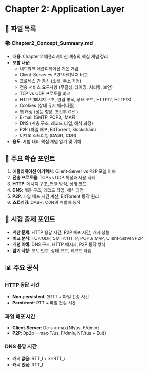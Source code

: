 # Chapter 2: Application Layer

## 📁 파일 목록

### 📚 Chapter2_Concept_Summary.md

- **내용**: Chapter 2 애플리케이션 계층의 핵심 개념 정리
- **포함 내용**:
  - 네트워크 애플리케이션 기본 개념
  - Client-Server vs P2P 아키텍처 비교
  - 프로세스 간 통신 (소켓, 주소 지정)
  - 전송 서비스 요구사항 (무결성, 타이밍, 처리량, 보안)
  - TCP vs UDP 프로토콜 비교
  - HTTP (메시지 구조, 연결 방식, 상태 코드, HTTP/2, HTTP/3)
  - Cookies (상태 유지 메커니즘)
  - 웹 캐싱 (성능 향상, 조건부 GET)
  - E-mail (SMTP, POP3, IMAP)
  - DNS (계층 구조, 레코드 타입, 해석 과정)
  - P2P (파일 배포, BitTorrent, Blockchain)
  - 비디오 스트리밍 (DASH, CDN)
- **용도**: 시험 대비 핵심 개념 암기 및 이해

## 🎯 주요 학습 포인트

1. **애플리케이션 아키텍처**: Client-Server vs P2P 모델 이해
2. **전송 프로토콜**: TCP vs UDP 특성과 사용 사례
3. **HTTP**: 메시지 구조, 연결 방식, 상태 코드
4. **DNS**: 계층 구조, 레코드 타입, 해석 과정
5. **P2P**: 파일 배포 시간 계산, BitTorrent 동작 원리
6. **스트리밍**: DASH, CDN의 역할과 동작

## 📝 시험 출제 포인트

- **계산 문제**: HTTP 응답 시간, P2P 배포 시간, 캐시 성능
- **비교 분석**: TCP/UDP, SMTP/HTTP, POP3/IMAP, Client-Server/P2P
- **개념 이해**: DNS 구조, HTTP 메시지, P2P 동작 방식
- **암기 사항**: 포트 번호, 상태 코드, 레코드 타입

## 📊 주요 공식

### HTTP 응답 시간

- **Non-persistent**: 2RTT + 파일 전송 시간
- **Persistent**: RTT + 파일 전송 시간

### 파일 배포 시간

- **Client-Server**: Dc-s = max{NF/us, F/dmin}
- **P2P**: Dp2p = max{F/us, F/dmin, NF/(us + Σui)}

### DNS 응답 시간

- **캐시 없음**: RTT_l + 3×RTT_r
- **캐시 있음**: RTT_l

